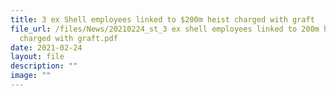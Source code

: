 ```yaml
---
title: 3 ex Shell employees linked to $200m heist charged with graft
file_url: /files/News/20210224_st_3 ex shell employees linked to 200m heist
  charged with graft.pdf
date: 2021-02-24
layout: file
description: ""
image: ""
---
```

